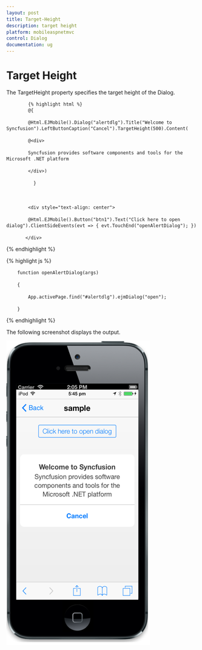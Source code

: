 ```yaml
---
layout: post
title: Target-Height
description: target height
platform: mobileaspnetmvc
control: Dialog
documentation: ug
---
```


# Target Height

The TargetHeight property specifies the target height of the Dialog.


            {% highlight html %}
            @{

            @Html.EJMobile().Dialog("alertdlg").Title("Welcome to Syncfusion").LeftButtonCaption("Cancel").TargetHeight(500).Content(

            @<div>

            Syncfusion provides software components and tools for the Microsoft .NET platform

            </div>)

              }



            <div style="text-align: center">

            @Html.EJMobile().Button("btn1").Text("Click here to open dialog").ClientSideEvents(evt => { evt.TouchEnd("openAlertDialog"); })

           </div>
{% endhighlight %}

{% highlight js %}




        function openAlertDialog(args)

        {

            App.activePage.find("#alertdlg").ejmDialog("open");

        }
{% endhighlight %}


The following screenshot displays the output.

![](Target-Height_images/Target-Height_img1.png)



